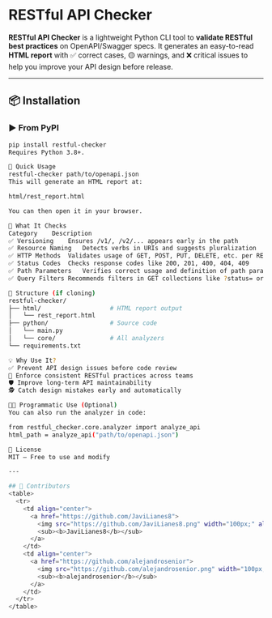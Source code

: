 # RESTful API Checker

**RESTful API Checker** is a lightweight Python CLI tool to **validate RESTful best practices** on OpenAPI/Swagger specs. It generates an easy-to-read **HTML report** with ✅ correct cases, 🟡 warnings, and ❌ critical issues to help you improve your API design before release.

---

## 📦 Installation

### ▶️ From PyPI

```bash
pip install restful-checker
Requires Python 3.8+.

🚀 Quick Usage
restful-checker path/to/openapi.json
This will generate an HTML report at:

html/rest_report.html

You can then open it in your browser.

🧪 What It Checks
Category	Description
✅ Versioning	Ensures /v1/, /v2/... appears early in the path
✅ Resource Naming	Detects verbs in URIs and suggests pluralization
✅ HTTP Methods	Validates usage of GET, POST, PUT, DELETE, etc. per REST rules
✅ Status Codes	Checks response codes like 200, 201, 400, 404, 409
✅ Path Parameters	Verifies correct usage and definition of path params
✅ Query Filters	Recommends filters in GET collections like ?status= or ?filter=

📁 Structure (if cloning)
restful-checker/
├── html/                   # HTML report output
│   └── rest_report.html
├── python/                 # Source code
│   └── main.py
│   └── core/               # All analyzers
└── requirements.txt

💡 Why Use It?
✅ Prevent API design issues before code review
🧩 Enforce consistent RESTful practices across teams
🛡️ Improve long-term API maintainability
🕵️ Catch design mistakes early and automatically

👨‍💻 Programmatic Use (Optional)
You can also run the analyzer in code:

from restful_checker.core.analyzer import analyze_api
html_path = analyze_api("path/to/openapi.json")

📌 License
MIT – Free to use and modify

---

## 🤝 Contributors
<table>
  <tr>
    <td align="center">
      <a href="https://github.com/JaviLianes8">
        <img src="https://github.com/JaviLianes8.png" width="100px;" alt="JaviLianes8"/><br />
        <sub><b>JaviLianes8</b></sub>
      </a>
    </td>
    <td align="center">
      <a href="https://github.com/alejandrosenior">
        <img src="https://github.com/alejandrosenior.png" width="100px;" alt="alejandrosenior"/><br />
        <sub><b>alejandrosenior</b></sub>
      </a>
    </td>
  </tr>
</table>
